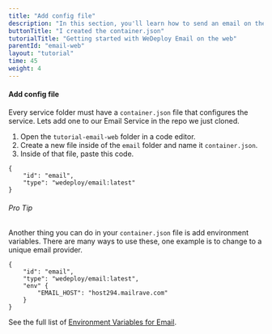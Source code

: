 ```yaml
---
title: "Add config file"
description: "In this section, you'll learn how to send an email on the web using the WeDeploy API Client."
buttonTitle: "I created the container.json"
tutorialTitle: "Getting started with WeDeploy Email on the web"
parentId: "email-web"
layout: "tutorial"
time: 45
weight: 4
---
```


#### Add config file

Every service folder must have a `container.json` file that configures the service. Lets add one to our Email Service in the repo we just cloned. 

1. Open the `tutorial-email-web` folder in a code editor.
2. Create a new file inside of the `email` folder and name it `container.json`.
3. Inside of that file, paste this code.

```application/json
{
	"id": "email",
	"type": "wedeploy/email:latest"
}
```

<aside>

###### <span class="icon-16-star"></span> Pro Tip

Another thing you can do in your `container.json` file is add environment variables. There are many ways to use these, one example is to change to a unique email provider.

```application/json
{
	"id": "email",
	"type": "wedeploy/email:latest",
	"env" {
		"EMAIL_HOST": "host294.mailrave.com"
	}
}
```

See the full list of <a href="http://wedeploy.com/docs/email/environment-variables.html" target="_blank">Environment Variables for Email</a>.

</aside>
